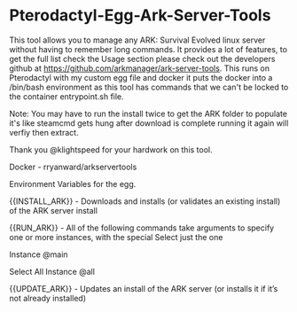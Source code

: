 # Pterodactyl-Egg-Ark-Server-Tools
This tool allows you to manage any ARK: Survival Evolved linux server without having to remember long commands. It provides a lot of features, to get the full list check the Usage section please check out the developers github at https://github.com/arkmanager/ark-server-tools. This runs on Pterodactyl with my custom egg file and docker it puts the docker into a /bin/bash environment as this tool has commands that we can't be locked to the container entrypoint.sh file.

Note: You may have to run the install twice to get the ARK folder to populate it's like steamcmd gets hung after download is complete running it again will verfiy then extract.

Thank you @klightspeed for your hardwork on this tool.

Docker - rryanward/arkservertools

Environment Variables for the egg.

{{INSTALL_ARK}} - Downloads and installs (or validates an existing install) of the ARK server install

{{RUN_ARK}} - All of the following commands take arguments to specify one or more instances, with the special Select just the one 

Instance 
@main 

Select All Instance
@all

{{UPDATE_ARK}} - Updates an install of the ARK server (or installs it if it’s not already installed)
